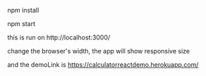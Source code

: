 npm install

npm start

this is run on http://localhost:3000/

change the browser's width, the app will show responsive size

and the demoLink is https://calculatorreactdemo.herokuapp.com/
